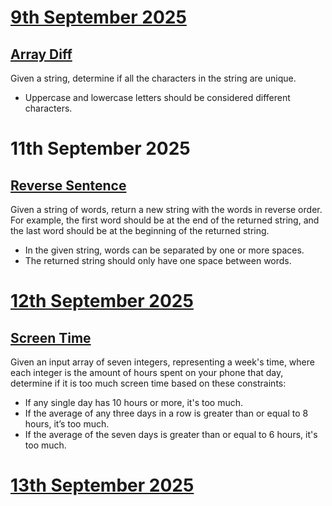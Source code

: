 # <u> 9th September 2025 </u> <br>
## <u> Array Diff </u> <br>
Given a string, determine if all the characters in the string are unique.<br>
* Uppercase and lowercase letters should be considered different characters.<br>
# 11th September 2025</u> <br>
## <u> Reverse Sentence </u> <br>
Given a string of words, return a new string with the words in reverse order. For example, the first word should be at the end of the returned string, and the last word should be at the beginning of the returned string.<br>
* In the given string, words can be separated by one or more spaces.<br>
* The returned string should only have one space between words.<br>
# <u> 12th September 2025 </u> <br>
## <u> Screen Time </u>
Given an input array of seven integers, representing a week's time, where each integer is the amount of hours spent on your phone that day, determine if it is too much screen time based on these constraints:<br>
* If any single day has 10 hours or more, it's too much.
* If the average of any three days in a row is greater than or equal to 8 hours, it’s too much.
* If the average of the seven days is greater than or equal to 6 hours, it's too much.
# <u> 13th September 2025 </u>
